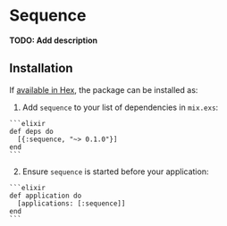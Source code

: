 # Sequence

**TODO: Add description**

## Installation

If [available in Hex](https://hex.pm/docs/publish), the package can be installed as:

  1. Add `sequence` to your list of dependencies in `mix.exs`:

    ```elixir
    def deps do
      [{:sequence, "~> 0.1.0"}]
    end
    ```

  2. Ensure `sequence` is started before your application:

    ```elixir
    def application do
      [applications: [:sequence]]
    end
    ```

